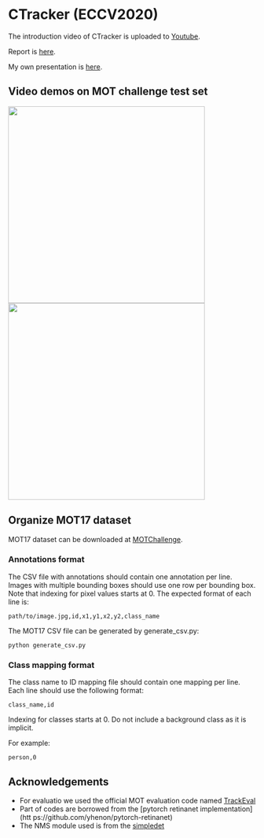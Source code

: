 # CTracker (ECCV2020)

<!-- my implementation  of **Chained-Tracker** as described in [Chained-Tracker](https://arxiv.org/abs/2007.14557). -->
 
The introduction video of CTracker is uploaded to [Youtube](https://www.youtube.com/watch?v=UovwAgKys88).

Report is [here](https://github.com/SajjadPSavoji/CTracker/tree/main/Report).

My own presentation is [here](https://github.com/SajjadPSavoji/CTracker/tree/main/Presentation).

## Video demos on MOT challenge test set
<img src="demos/MOT17-03.gif" width="400"/>   <img src="demos/MOT17-07.gif" width="400"/>
<!-- <img src="demos/MOT17-08.gif" width="400"/>   <img src="demos/MOT17-12.gif" width="400"/> -->

## Organize MOT17 dataset
MOT17 dataset can be downloaded at [MOTChallenge](https://motchallenge.net/data/MOT17Det/).
<!-- 
We uses two CSV files to organize the MOT17 dataset: one file containing annotations and one file containing a class name to ID mapping. 

We provide the two CSV files for MOT17 with codes in the CTRACKER_ROOT/data, you should copy them to MOT17_ROOT before starting training. 

### Dataset structures:
```
MOT17_ROOT/
        |->train/
        |    |->MOT17-02/
        |    |->MOT17-04/
        |    |->...
        |->test/
        |    |->MOT17-01/
        |    |->MOT17-03/
        |    |->...
        |->train_annots.csv
        |->train_labels.csv
```
MOT17_ROOT is your path of the MOT17 Dataset.
 -->

### Annotations format
The CSV file with annotations should contain one annotation per line.
Images with multiple bounding boxes should use one row per bounding box.
Note that indexing for pixel values starts at 0.
The expected format of each line is:
```
path/to/image.jpg,id,x1,y1,x2,y2,class_name
```

The MOT17 CSV file can be generated by generate_csv.py:
```
python generate_csv.py
```
<!-- You can modify this script to handle other datasets. -->

### Class mapping format
The class name to ID mapping file should contain one mapping per line.
Each line should use the following format:
```
class_name,id
```

Indexing for classes starts at 0.
Do not include a background class as it is implicit.

For example:
```
person,0
```


## Acknowledgements

<!-- - Find the origianl implementation at [here](https://github.com/pjl1995/CTracker) -->
- For evaluatio we used the official MOT evaluation code named [TrackEval](https://github.com/JonathonLuiten/TrackEval/tree/master/docs/MOTChallenge-Official)
- Part of codes are borrowed from the [pytorch retinanet implementation](htt
ps://github.com/yhenon/pytorch-retinanet)
- The NMS module used is from the [simpledet](https://github.com/TuSimple/simpledet)

<!-- 
## Citing CTracker

If you find CTracker is useful in your project, please consider citing us:

```BibTeX
@inproceedings{peng2020ctracker,
  title={Chained-Tracker: Chaining Paired Attentive Regression Results for End-to-End Joint Multiple-Object Detection and Tracking},
  author={Peng, Jinlong and Wang, Changan and Wan, Fangbin and Wu, Yang and Wang, Yabiao and Tai, Ying and Wang, Chengjie and Li, Jilin and Huang, Feiyue and Fu, Yanwei},
  booktitle={Proceedings of the European Conference on Computer Vision},
  year={2020},
}
`` -->
